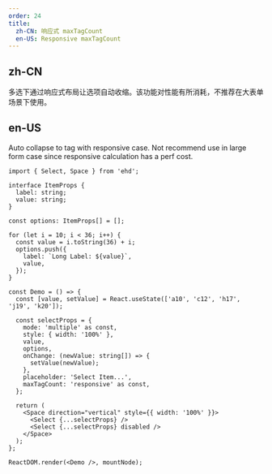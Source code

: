 ```yaml
---
order: 24
title:
  zh-CN: 响应式 maxTagCount
  en-US: Responsive maxTagCount
---
```


## zh-CN

多选下通过响应式布局让选项自动收缩。该功能对性能有所消耗，不推荐在大表单场景下使用。

## en-US

Auto collapse to tag with responsive case. Not recommend use in large form case since responsive calculation has a perf cost.

```tsx
import { Select, Space } from 'ehd';

interface ItemProps {
  label: string;
  value: string;
}

const options: ItemProps[] = [];

for (let i = 10; i < 36; i++) {
  const value = i.toString(36) + i;
  options.push({
    label: `Long Label: ${value}`,
    value,
  });
}

const Demo = () => {
  const [value, setValue] = React.useState(['a10', 'c12', 'h17', 'j19', 'k20']);

  const selectProps = {
    mode: 'multiple' as const,
    style: { width: '100%' },
    value,
    options,
    onChange: (newValue: string[]) => {
      setValue(newValue);
    },
    placeholder: 'Select Item...',
    maxTagCount: 'responsive' as const,
  };

  return (
    <Space direction="vertical" style={{ width: '100%' }}>
      <Select {...selectProps} />
      <Select {...selectProps} disabled />
    </Space>
  );
};

ReactDOM.render(<Demo />, mountNode);
```
